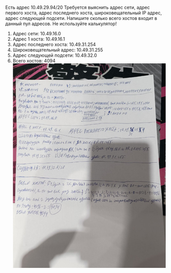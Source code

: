 Есть адрес 10.49.29.94/20 Требуется выяснить адрес сети, адрес первого хоста, адрес последнего хоста, широковещательный IP адрес, адрес следующей подсети. Напишите сколько всего хостов входит в данный пул адресов. Не используйте калькулятор!
1) Адрес сети: 10.49.16.0
2) Адрес 1 хоста: 10.49.16.1
3) Адрес последнего хоста: 10.49.31.254
4) Широковещательный адрес: 10.49.31.255
5) Адрес следующей подсети: 10.49.32.0
6) Всего хостов: 4094
 ![Image](<https://github.com/Ro1FZ/Test-work-Sedinkin/blob/main/%D0%A1%D0%B5%D1%82%D0%B8/Pasted%20image%2020251013202624.png?raw=true>)
